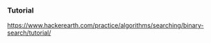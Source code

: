 ### Tutorial

<a href="https://www.hackerearth.com/practice/algorithms/searching/binary-search/tutorial/">https://www.hackerearth.com/practice/algorithms/searching/binary-search/tutorial/</a>